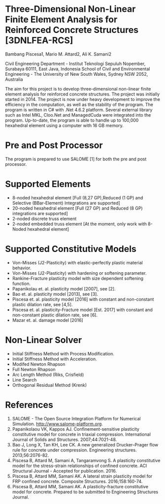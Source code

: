 # Three-Dimensional Non-Linear Finite Element Analysis for Reinforced Concrete Structures [3DNLFEA-RCS]
Bambang Piscesa1, Mario M. Attard2, Ali K. Samani2

Civil Engineering Department - Institut Teknologi Sepuluh Nopember, Surabaya 60111, East Java, Indonesia
School of Civil and Environmental Engineering - The University of New South Wales, Sydney NSW 2052, Australia

The aim for this project is to develop three-dimensional non-linear finite element analysis for reinforced concrete structures. The project was initially started in 2014. The project is now under heavy development to improve the efficiency in the computation, as well as the stability of the program. The program is written in C# with .Net 4.6.2 platform. Several external library such as Intel MKL, Cloo.Net and ManagedCuda were integrated into the program. Up-to-date, the program is able to handle up to 100,000 hexahedral element using a computer with 16 GB memory.

# Pre and Post Processor
The program is prepared to use SALOME [1] for both the pre and post processor.

# Supported Elements
- 8-noded hexahedral element [Full (8,27 GP),Reduced (1 GP) and Selective (BBar-Element) Integrations are supported]
- 20-noded hexahedral element  [Full (27 GP) and Reduced (8 GP) integrations are supported]
- 2-noded discrete truss element
- 2-noded embedded truss element [At the moment, only work with 8-Noded hexahedral element]

# Supported Constitutive Models
- Von-Misses (J2-Plasticity) with elastic-perfectly plastic material behavior.
- Von-Misses (J2-Plasticity) with hardening or softening parameter.
- Rankine-Fracture plasticity model with size dependent softening function.
- Papanikolau et. al. plasticity model [2007], see [2].
- Bao et. al. plasticity model [2013], see [3].
- Piscesa et. al. plasticity model [2016] with constant and non-constant plastic dilation rate, see [4,5].
- Piscesa et. al. plasticity-Fracture model [Est. 2017] with constant and non-constant plastic dilation rate, see [6].
- Mazar et. al. damage model [2016]

# Non-Linear Solver
- Initial Stiffness Method with Process Modification.
- Initial Stiffness Method with Acceleration.
- Modifed Newton Rhapson
- Full Newton Rhapson
- Arc Length Method (Riks, Crisfield)
- Line Search
- Orthogonal Residual Method (Krenk)

# References
1. SALOME - The Open Source Integration Platform for Numerical Simulation. http://www.salome-platform.org.
2. Papanikolaou VK, Kappos AJ. Confinement-sensitive plasticity constitutive model for concrete in triaxial compression. International Journal of Solids and Structures. 2007;44:7021-48.
3. Bao J, Long X, Tan KH, Lee CK. A new generalized Drucker–Prager flow rule for concrete under compression. Engineering structures. 2013;56:2076-82.
4. Piscesa B, Attard M, Samani A, Tangaramvong S. A plasticity constitutive model for the stress-strain relationships of confined concrete. ACI Structural Journal - Accepted for publication. 2016.
5. Piscesa B, Attard MM, Samani AK. A lateral strain plasticity model for FRP confined concrete. Composite Structures. 2016;158:160-74.
6. Piscesa B, Attard MM, Samani AK. A plasticity-fracture constitutive model for concrete. Prepared to be submitted to Engineering Structures Journal.
